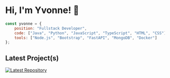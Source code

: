 # Hi, I'm Yvonne! 👋

```javascript
const yvonne = {
    position: "Fullstack Developer",
    code: ["Java", "Python", "JavaScript", "TypeScript", "HTML", "CSS"],
    tools: ["Node.js", "Bootstrap", "FastAPI", "MongoDB", "Docker"]
};
```

## Latest Project(s)
[![Latest Repository](https://img.shields.io/badge/-personal_library-blue?logo=github&logoColor=white)](https://github.com/wewewe08/personal-library)
